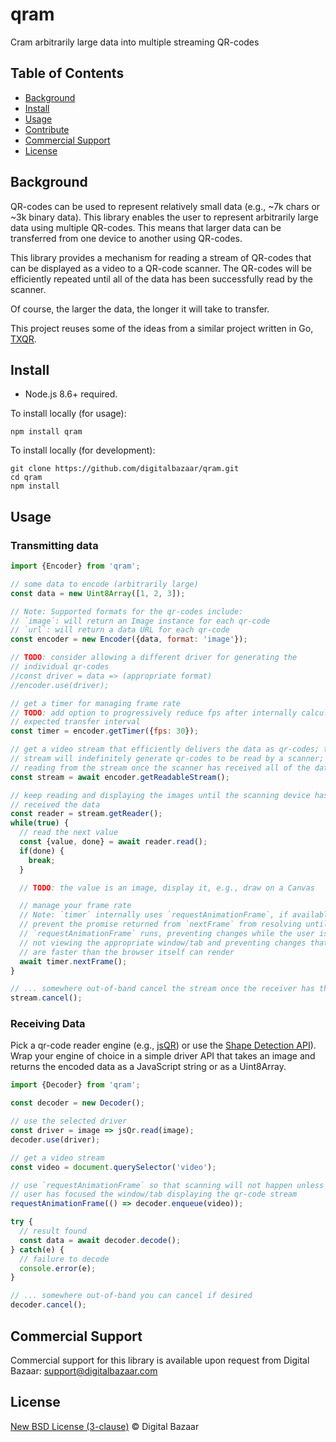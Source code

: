 # qram
Cram arbitrarily large data into multiple streaming QR-codes

## Table of Contents

- [Background](#background)
- [Install](#install)
- [Usage](#usage)
- [Contribute](#contribute)
- [Commercial Support](#commercial-support)
- [License](#license)

## Background

QR-codes can be used to represent relatively small data (e.g., ~7k chars
or ~3k binary data). This library enables the user to represent arbitrarily
large data using multiple QR-codes. This means that larger data can be
transferred from one device to another using QR-codes.

This library provides a mechanism for reading a stream of QR-codes that can be displayed as a video to a QR-code scanner. The QR-codes will be efficiently
repeated until all of the data has been successfully read by the scanner.

Of course, the larger the data, the longer it will take to transfer.

This project reuses some of the ideas from a similar project written
in Go, [TXQR][].

## Install

- Node.js 8.6+ required.

To install locally (for usage):

```
npm install qram
```

To install locally (for development):

```
git clone https://github.com/digitalbazaar/qram.git
cd qram
npm install
```

## Usage

### Transmitting data

```js
import {Encoder} from 'qram';

// some data to encode (arbitrarily large)
const data = new Uint8Array([1, 2, 3]);

// Note: Supported formats for the qr-codes include:
// `image`: will return an Image instance for each qr-code
// `url`: will return a data URL for each qr-code
const encoder = new Encoder({data, format: 'image'});

// TODO: consider allowing a different driver for generating the
// individual qr-codes
//const driver = data => (appropriate format)
//encoder.use(driver);

// get a timer for managing frame rate
// TODO: add option to progressively reduce fps after internally calculated
// expected transfer interval
const timer = encoder.getTimer({fps: 30});

// get a video stream that efficiently delivers the data as qr-codes; the
// stream will indefinitely generate qr-codes to be read by a scanner; stop
// reading from the stream once the scanner has received all of the data
const stream = await encoder.getReadableStream();

// keep reading and displaying the images until the scanning device has
// received the data
const reader = stream.getReader();
while(true) {
  // read the next value
  const {value, done} = await reader.read();
  if(done) {
    break;
  }

  // TODO: the value is an image, display it, e.g., draw on a Canvas

  // manage your frame rate
  // Note: `timer` internally uses `requestAnimationFrame`, if available, to
  // prevent the promise returned from `nextFrame` from resolving until
  // `requestAnimationFrame` runs, preventing changes while the user is
  // not viewing the appropriate window/tab and preventing changes that
  // are faster than the browser itself can render
  await timer.nextFrame();
}

// ... somewhere out-of-band cancel the stream once the receiver has the data
stream.cancel();
```

### Receiving Data

Pick a qr-code reader engine (e.g., [jsQR][]) or use the
[Shape Detection API][]). Wrap your engine of choice in a simple driver API
that takes an image and returns the encoded data as a JavaScript string or
as a Uint8Array.

```js
import {Decoder} from 'qram';

const decoder = new Decoder();

// use the selected driver
const driver = image => jsQr.read(image);
decoder.use(driver);

// get a video stream
const video = document.querySelector('video');

// use `requestAnimationFrame` so that scanning will not happen unless the
// user has focused the window/tab displaying the qr-code stream
requestAnimationFrame(() => decoder.enqueue(video));

try {
  // result found
  const data = await decoder.decode();
} catch(e) {
  // failure to decode
  console.error(e);
}

// ... somewhere out-of-band you can cancel if desired
decoder.cancel();
```

## Commercial Support

Commercial support for this library is available upon request from
Digital Bazaar: support@digitalbazaar.com

## License

[New BSD License (3-clause)](LICENSE) © Digital Bazaar

[jsQR]: https://github.com/cozmo/jsQR
[Shape Detection API]: https://wicg.github.io/shape-detection-api/
[TXQR]: https://github.com/divan/txqr

